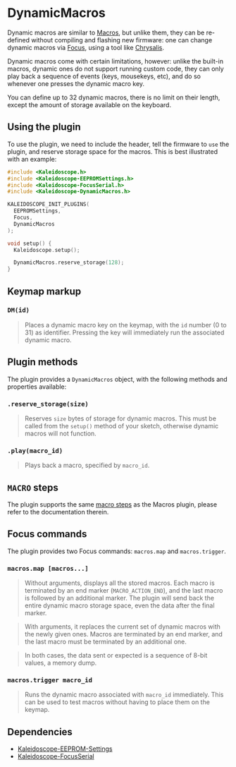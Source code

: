 # DynamicMacros

Dynamic macros are similar to [Macros][plugin:macros], but unlike them, they can
be re-defined without compiling and flashing new firmware: one can change
dynamic macros via [Focus][plugin:focus], using a tool like
[Chrysalis][chrysalis].

 [plugin:macros]: Kaleidoscope-Macros.md
 [plugin:focus]: Kaleidoscope-FocusSerial.md
 [chrysalis]: https://github.com/keyboardio/Chrysalis

Dynamic macros come with certain limitations, however: unlike the built-in
macros, dynamic ones do not support running custom code, they can only play back
a sequence of events (keys, mousekeys, etc), and do so whenever one presses the
dynamic macro key.

You can define up to 32 dynamic macros, there is no limit on their length,
except the amount of storage available on the keyboard.

## Using the plugin

To use the plugin, we need to include the header, tell the firmware to `use` the
plugin, and reserve storage space for the macros. This is best illustrated with
an example:

```c++
#include <Kaleidoscope.h>
#include <Kaleidoscope-EEPROMSettings.h>
#include <Kaleidoscope-FocusSerial.h>
#include <Kaleidoscope-DynamicMacros.h>

KALEIDOSCOPE_INIT_PLUGINS(
  EEPROMSettings,
  Focus,
  DynamicMacros
);

void setup() {
  Kaleidoscope.setup();

  DynamicMacros.reserve_storage(128);
}
```

## Keymap markup

### `DM(id)`

> Places a dynamic macro key on the keymap, with the `id` number (0 to 31) as
> identifier. Pressing the key will immediately run the associated dynamic
> macro.

## Plugin methods

The plugin provides a `DynamicMacros` object, with the following methods and properties available:

### `.reserve_storage(size)`

> Reserves `size` bytes of storage for dynamic macros. This must be called from
> the `setup()` method of your sketch, otherwise dynamic macros will not
> function.

### `.play(macro_id)`

> Plays back a macro, specified by `macro_id`.

## `MACRO` steps

The plugin supports the same [macro steps][doc:steps] as the Macros plugin,
please refer to the documentation therein.

 [doc:steps]: (Kaleidoscope-Macros.md#macro-steps)

## Focus commands

The plugin provides two Focus commands: `macros.map` and `macros.trigger`.

### `macros.map [macros...]`

> Without arguments, displays all the stored macros. Each macro is terminated by
> an end marker (`MACRO_ACTION_END`), and the last macro is followed by an
> additional marker. The plugin will send back the entire dynamic macro storage
> space, even the data after the final marker.

> With arguments, it replaces the current set of dynamic macros with the newly
> given ones. Macros are terminated by an end marker, and the last macro must be
> terminated by an additional one.

> In both cases, the data sent or expected is a sequence of 8-bit values, a
> memory dump.

### `macros.trigger macro_id`

> Runs the dynamic macro associated with `macro_id` immediately. This can be
> used to test macros without having to place them on the keymap.

## Dependencies

* [Kaleidoscope-EEPROM-Settings](Kaleidoscope-EEPROM-Settings.md)
* [Kaleidoscope-FocusSerial](Kaleidoscope-FocusSerial.md)
